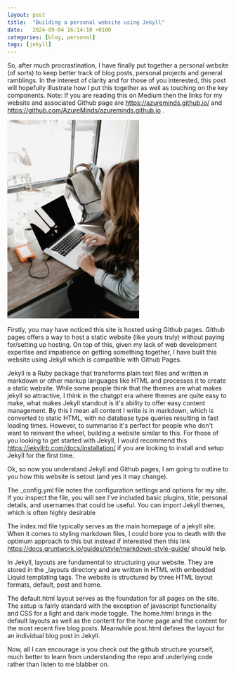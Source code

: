 ```yaml
---
layout: post
title:  "Building a personal website using Jekyll"
date:   2024-09-04 16:14:10 +0100
categories: [blog, personal]
tags: [jekyll]
---
```


So, after much procrastination, I have finally put together a personal website (of sorts) to keep better track of blog posts, personal projects and general ramblings. In the interest of clarity and for those of you interested, this post will hopefully illustrate how I put this together as well as touching on the key components. Note: If you are reading this on Medium then the links for my website and associated Github page are https://azureminds.github.io/ and https://github.com/AzureMinds/azureminds.github.io .

<img src="assets/IMG_3320.jpg" alt="My Picture" width="300px"> 

Firstly, you may have noticed this site is hosted using Github pages. Github pages offers a way to host a static website (like yours truly) without paying for/setting up hosting. On top of this, given my lack of web development expertise and impatience on getting something together, I have built this website using Jekyll which is compatible with Github Pages. 

Jekyll is a Ruby package that transforms plain text files and written in markdown or other markup languages like HTML and processes it to create a static website. While some people think that the themes are what makes jekyll so attractive, I think in the chatgpt era where themes are quite easy to make, what makes Jekyll standout is it's ability to offer easy content management. By this I mean all content I write is in markdown, which is converted to static HTML, with no database type queries resulting in fast loading times. However, to summarise it's perfect for people who don't want to reinvent the wheel, building a website similar to this. For those of you looking to get started with Jekyll, I would recommend this https://jekyllrb.com/docs/installation/ if you are looking to install and setup Jekyll for the first time.

Ok, so now you understand Jekyll and Github pages, I am going to outline to you how this website is setout (and yes it may change).

The _config.yml file notes the configuration settings and options for my site. If you inspect the file, you will see I've included basic plugins, title, personal details, and usernames that could be useful. You can import Jekyll themes, which is often highly desirable

The index.md file typically serves as the main homepage of a jekyll site. When it comes to styling markdown files, I could bore you to death with the optimum approach to this but instead if interested then this link https://docs.gruntwork.io/guides/style/markdown-style-guide/ should help.

In Jekyll, layouts are fundamental to structuring your website. They are stored in the _layouts directory and are written in HTML with embedded Liquid templating tags. The website is structured by three HTML layout formats, default, post and home.

The default.html layout serves as the foundation for all pages on the site. The setup is fairly standard with the exception of javascript functionality and CSS for a light and dark mode toggle. The home.html brings in the default layouts as well as the content for the home page and the content for the most recent five blog posts. Meanwhile post.html defines the layout for an individual blog post in Jekyll. 

Now, all I can encourage is you check out the github structure yourself, much better to learn from understanding the repo and underlying code rather than listen to me blabber on.

